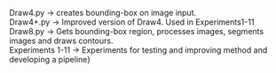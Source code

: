 Draw4.py -> creates bounding-box on image input. <br>
Draw4+.py -> Improved version of Draw4. Used in Experiments1-11 <br>
Draw8.py -> Gets bounding-box region, processes images, segments images and draws contours.<br>
Experiments 1-11 -> Experiments for testing and improving method and developing a pipeline}

